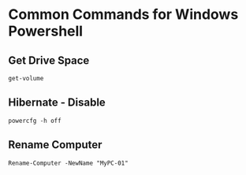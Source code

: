 # Common Commands for Windows Powershell

## Get Drive Space
```
get-volume
```
## Hibernate - Disable
```
powercfg -h off
```
## Rename Computer 
```
Rename-Computer -NewName "MyPC-01"
```
